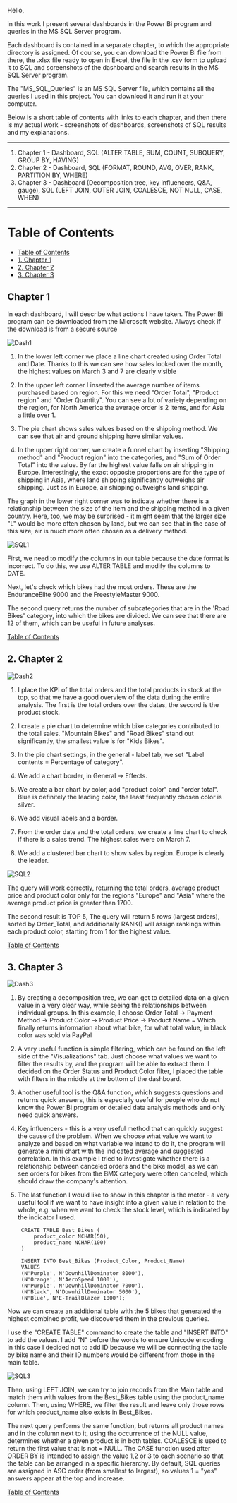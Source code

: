 Hello,

in this work I present several dashboards in the Power Bi program and queries in the MS SQL Server program.

Each dashboard is contained in a separate chapter, to which the appropriate directory is assigned. Of course, you can download the Power Bi file from there, the .xlsx file ready to open in Excel, the file in the .csv form to upload it to SQL and screenshots of the dashboard and search results in the MS SQL Server program.

The "MS_SQL_Queries" is an MS SQL Server file, which contains all the queries I used in this project. You can download it and run it at your computer.

Below is a short table of contents with links to each chapter, and then there is my actual work - screenshots of dashboards, screenshots of SQL results and my explanations.

---

1. Chapter 1 - Dashboard, SQL (ALTER TABLE, SUM, COUNT, SUBQUERY, GROUP BY, HAVING)
2. Chapter 2 - Dashboard, SQL (FORMAT, ROUND, AVG, OVER, RANK, PARTITION BY, WHERE)
3. Chapter 3 - Dashboard (Decomposition tree, key influencers, Q&A, gauge), SQL (LEFT JOIN, OUTER JOIN, COALESCE, NOT NULL, CASE, WHEN)

---

# Table of Contents
- [Table of Contents](#table-of-contents)
- [1. Chapter 1](#1-chapter-1)
- [2. Chapter 2](#2-chapter-2)
- [3. Chapter 3](#3-chapter-3)


## **Chapter 1**

In each dashboard, I will describe what actions I have taken. The Power Bi program can be downloaded from the Microsoft website. Always check if the download is from a secure source

![Dash1](https://github.com/user-attachments/assets/54561d3b-ef13-4c00-a9d0-461d8defe870)


1. In the lower left corner we place a line chart created using Order Total and Date. Thanks to this we can see how sales looked over the month, the highest values ​​on March 3 and 7 are clearly visible

2. In the upper left corner I inserted the average number of items purchased based on region. For this we need "Order Total", "Product region" and "Order Quantity". You can see a lot of variety depending on the region, for North America the average order is 2 items, and for Asia a little over 1.

3. The pie chart shows sales values ​​based on the shipping method. We can see that air and ground shipping have similar values.

4. In the upper right corner, we create a funnel chart by inserting "Shipping method" and "Product region" into the categories, and "Sum of Order Total" into the value. By far the highest value falls on air shipping in Europe. Interestingly, the exact opposite proportions are for the type of shipping in Asia, where land shipping significantly outweighs air shipping. Just as in Europe, air shipping outweighs land shipping.

The graph in the lower right corner was to indicate whether there is a relationship between the size of the item and the shipping method in a given country. Here, too, we may be surprised - it might seem that the larger size "L" would be more often chosen by land, but we can see that in the case of this size, air is much more often chosen as a delivery method.

![SQL1](https://github.com/user-attachments/assets/71d8b56d-69af-45e5-b83f-50b3346815a8)

First, we need to modify the columns in our table because the date format is incorrect. To do this, we use ALTER TABLE and modify the columns to DATE.

Next, let's check which bikes had the most orders. These are the EnduranceElite 9000 and the FreestyleMaster 9000.

The second query returns the number of subcategories that are in the 'Road Bikes' category, into which the bikes are divided. We can see that there are 12 of them, which can be useful in future analyses.

  [Table of Contents](#table-of-contents)
## **2. Chapter 2** 

![Dash2](https://github.com/user-attachments/assets/b834fa39-2891-4c88-9a09-648153a2982b)

1. I place the KPI of the total orders and the total products in stock at the top, so that we have a good overview of the data during the entire analysis. The first is the total orders over the dates, the second is the product stock.

2. I create a pie chart to determine which bike categories contributed to the total sales. "Mountain Bikes" and "Road Bikes" stand out significantly, the smallest value is for "Kids Bikes".

3. In the pie chart settings, in the general - label tab, we set "Label contents = Percentage of category".

4. We add a chart border, in General -> Effects.

5. We create a bar chart by color, add "product color" and "order total". Blue is definitely the leading color, the least frequently chosen color is silver.

6. We add visual labels and a border.

7. From the order date and the total orders, we create a line chart to check if there is a sales trend. The highest sales were on March 7.

8. We add a clustered bar chart to show sales by region. Europe is clearly the leader.

![SQL2](https://github.com/user-attachments/assets/41351010-baec-4c22-88dc-334d0fb1b65e)

The query will work correctly, returning the total orders, average product price and product color only for the regions "Europe" and "Asia" where the average product price is greater than 1700.

The second result is TOP 5, The query will return 5 rows (largest orders), sorted by Order_Total, and additionally RANK() will assign rankings within each product color, starting from 1 for the highest value.

 [Table of Contents](#table-of-contents)
## **3. Chapter 3** 

![Dash3](https://github.com/user-attachments/assets/e810e9b7-1224-4e8f-b272-adb4099f6de9)

1. By creating a decomposition tree, we can get to detailed data on a given value in a very clear way, while seeing the relationships between individual groups. In this example, I choose Order Total -> Payment Method -> Product Color -> Product Price -> Product Name = Which finally returns information about what bike, for what total value, in black color was sold via PayPal

2. A very useful function is simple filtering, which can be found on the left side of the "Visualizations" tab. Just choose what values ​​we want to filter the results by, and the program will be able to extract them. I decided on the Order Status and Product Color filter, I placed the table with filters in the middle at the bottom of the dashboard.

3. Another useful tool is the Q&A function, which suggests questions and returns quick answers, this is especially useful for people who do not know the Power Bi program or detailed data analysis methods and only need quick answers.

4. Key influencers - this is a very useful method that can quickly suggest the cause of the problem. When we choose what value we want to analyze and based on what variable we intend to do it, the program will generate a mini chart with the indicated average and suggested correlation. In this example I tried to investigate whether there is a relationship between canceled orders and the bike model, as we can see orders for bikes from the BMX category were often canceled, which should draw the company's attention.

5. The last function I would like to show in this chapter is the meter - a very useful tool if we want to have insight into a given value in relation to the whole, e.g. when we want to check the stock level, which is indicated by the indicator I used.

		CREATE TABLE Best_Bikes (
		    product_color NCHAR(50),
		    product_name NCHAR(100)
		)
		
		INSERT INTO Best_Bikes (Product_Color, Product_Name)
		VALUES
		(N'Purple', N'DownhillDominator 8000'),
		(N'Orange', N'AeroSpeed 1000'),
		(N'Purple', N'DownhillDominator 7000'),
		(N'Black', N'DownhillDominator 5000'),
		(N'Blue', N'E-TrailBlazer 1000');


Now we can create an additional table with the 5 bikes that generated the highest combined profit, we discovered them in the previous queries.

I use the "CREATE TABLE" command to create the table and "INSERT INTO" to add the values. I add "N" before the words to ensure Unicode encoding. In this case I decided not to add ID because we will be connecting the table by bike name and their ID numbers would be different from those in the main table.

![SQL3](https://github.com/user-attachments/assets/7e01d352-059a-4ec9-940b-c8db2474cfcf)

Then, using LEFT JOIN, we can try to join records from the Main table and match them with values ​​from the Best_Bikes table using the product_name column. Then, using WHERE, we filter the result and leave only those rows for which product_name also exists in Best_Bikes.

The next query performs the same function, but returns all product names and in the column next to it, using the occurrence of the NULL value, determines whether a given product is in both tables. COALESCE is used to return the first value that is not = NULL. The CASE function used after ORDER BY is intended to assign the value 1,2 or 3 to each scenario so that the table can be arranged in a specific hierarchy. By default, SQL queries are assigned in ASC order (from smallest to largest), so values ​​1 = "yes" answers appear at the top and increase.

[Table of Contents](#table-of-contents)
  




